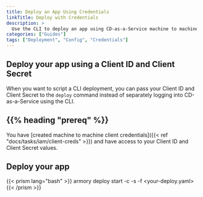```yaml
---
title: Deploy an App Using Credentials
linkTitle: Deploy with Credentials
description: >
  Use the CLI to deploy an app using CD-as-a-Service machine to machine credentials.
categories: ["Guides"]
tags: ["Deployment", "Config", "Credentials"]
---
```


## Deploy your app using a Client ID and Client Secret

When you want to script a CLI deployment, you can pass your Client ID and Client Secret to the `deploy` command instead of separately logging into CD-as-a-Service using the CLI.  

## {{% heading "prereq" %}}

You have [created machine to machine client credentials]({{< ref "docs/tasks/iam/client-creds" >}}) and have access to your Client ID and Client Secret values.

## Deploy your app

{{< prism lang="bash" >}}
armory deploy start  -c <your-client-id> -s <your-client-secret> -f <your-deploy.yaml>
{{< /prism >}}